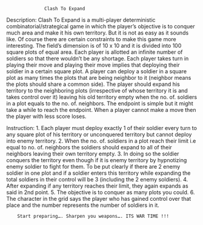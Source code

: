      			  Clash To Expand

Description:
Clash To Expand is a multi-player deterministic combinatorial/strategical  game in which the player’s objective is to conquer much area and make it his own territory. But it is not as easy as it sounds like. Of course there are certain constraints to make this game more interesting. The field’s dimension is of 10 x 10 and it is divided into 100 square plots of equal area. 
Each player is allotted an infinite number of soldiers so that there wouldn’t be any shortage. Each player takes turn in playing their move and playing their move implies that deploying their soldier in a certain square plot. A player can deploy a soldier in a square plot as many times the plots that are being neighbor to it (neighbor means the plots should share a common side). The player should expand his territory to the neighboring plots (irrespective of whose territory it is and takes control over it) leaving his old territory empty when the no. of. soldiers in a plot equals to the no. of. neighbors. 
The endpoint is simple but it might take a while to reach the endpoint. When a player cannot make a move then the player with less score loses.

Instruction:
    1. Each player must deploy exactly 1 of their soldier every turn to any square plot of his territory or unconquered territory but cannot deploy into enemy territory.
    2. When the no. of. soldiers in a plot reach their limit i.e equal to no. of. neighbors the soldiers should expand to all of their neighbors leaving their own territory empty.
    3. In doing so the soldier conquers the territory even though if it is enemy territory by hypnotizing enemy soldier to fight for them. To be put clearly if there are 2 enemy soldier in one plot and if a soldier enters this territory while expanding the total soldiers in their control will be 3 (including the 2 enemy soldiers).
    4. After expanding if any territory reaches their limit, they again expands as said in 2nd point. 
    5. The objective is to conquer as many plots you could.
    6. The character in the grid says the player who has gained control over that place and the number represents the number of soldiers in it.



        Start preparing…. Sharpen you weapons…. ITS WAR TIME !!!
       
